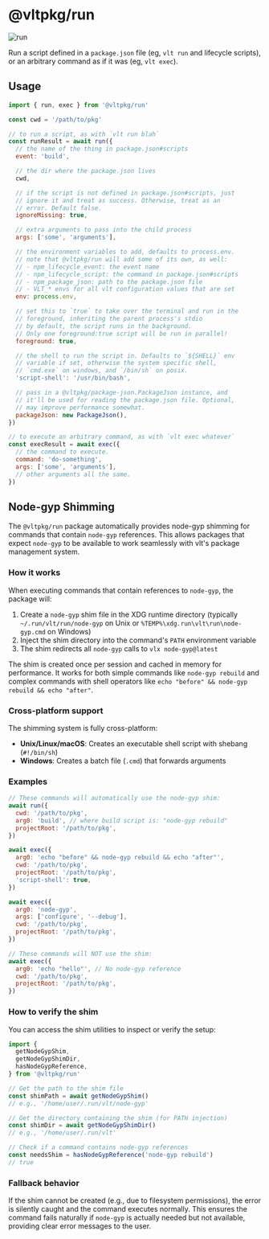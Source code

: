 # @vltpkg/run

![run](https://github.com/user-attachments/assets/7546e081-c35c-44ac-a4bc-05caf88b7a2b)

Run a script defined in a `package.json` file (eg, `vlt run` and
lifecycle scripts), or an arbitrary command as if it was (eg,
`vlt exec`).

## Usage

```js
import { run, exec } from '@vltpkg/run'

const cwd = '/path/to/pkg'

// to run a script, as with `vlt run blah`
const runResult = await run({
  // the name of the thing in package.json#scripts
  event: 'build',

  // the dir where the package.json lives
  cwd,

  // if the script is not defined in package.json#scripts, just
  // ignore it and treat as success. Otherwise, treat as an
  // error. Default false.
  ignoreMissing: true,

  // extra arguments to pass into the child process
  args: ['some', 'arguments'],

  // the environment variables to add, defaults to process.env.
  // note that @vltpkg/run will add some of its own, as well:
  // - npm_lifecycle_event: the event name
  // - npm_lifecycle_script: the command in package.json#scripts
  // - npm_package_json: path to the package.json file
  // - VLT_* envs for all vlt configuration values that are set
  env: process.env,

  // set this to `true` to take over the terminal and run in the
  // foreground, inheriting the parent process's stdio
  // by default, the script runs in the background.
  // Only one foreground:true script will be run in parallel!
  foreground: true,

  // the shell to run the script in. Defaults to `${SHELL}` env
  // variable if set, otherwise the system specific shell,
  // `cmd.exe` on windows, and `/bin/sh` on posix.
  'script-shell': '/usr/bin/bash',

  // pass in a @vltpkg/package-json.PackageJson instance, and
  // it'll be used for reading the package.json file. Optional,
  // may improve performance somewhat.
  packageJson: new PackageJson(),
})

// to execute an arbitrary command, as with `vlt exec whatever`
const execResult = await exec({
  // the command to execute.
  command: 'do-something',
  args: ['some', 'arguments'],
  // other arguments all the same.
})
```

## Node-gyp Shimming

The `@vltpkg/run` package automatically provides node-gyp shimming for
commands that contain `node-gyp` references. This allows packages that
expect `node-gyp` to be available to work seamlessly with vlt's
package management system.

### How it works

When executing commands that contain references to `node-gyp`, the
package will:

1. Create a `node-gyp` shim file in the XDG runtime directory
   (typically `~/.run/vlt/run/node-gyp` on Unix or
   `%TEMP%\xdg.run\vlt\run\node-gyp.cmd` on Windows)
2. Inject the shim directory into the command's `PATH` environment
   variable
3. The shim redirects all `node-gyp` calls to `vlx node-gyp@latest`

The shim is created once per session and cached in memory for
performance. It works for both simple commands like `node-gyp rebuild`
and complex commands with shell operators like
`echo "before" && node-gyp rebuild && echo "after"`.

### Cross-platform support

The shimming system is fully cross-platform:

- **Unix/Linux/macOS**: Creates an executable shell script with
  shebang (`#!/bin/sh`)
- **Windows**: Creates a batch file (`.cmd`) that forwards arguments

### Examples

```js
// These commands will automatically use the node-gyp shim:
await run({
  cwd: '/path/to/pkg',
  arg0: 'build', // where build script is: "node-gyp rebuild"
  projectRoot: '/path/to/pkg',
})

await exec({
  arg0: 'echo "before" && node-gyp rebuild && echo "after"',
  cwd: '/path/to/pkg',
  projectRoot: '/path/to/pkg',
  'script-shell': true,
})

await exec({
  arg0: 'node-gyp',
  args: ['configure', '--debug'],
  cwd: '/path/to/pkg',
  projectRoot: '/path/to/pkg',
})

// These commands will NOT use the shim:
await exec({
  arg0: 'echo "hello"', // No node-gyp reference
  cwd: '/path/to/pkg',
  projectRoot: '/path/to/pkg',
})
```

### How to verify the shim

You can access the shim utilities to inspect or verify the setup:

```js
import {
  getNodeGypShim,
  getNodeGypShimDir,
  hasNodeGypReference,
} from '@vltpkg/run'

// Get the path to the shim file
const shimPath = await getNodeGypShim()
// e.g., '/home/user/.run/vlt/node-gyp'

// Get the directory containing the shim (for PATH injection)
const shimDir = await getNodeGypShimDir()
// e.g., '/home/user/.run/vlt'

// Check if a command contains node-gyp references
const needsShim = hasNodeGypReference('node-gyp rebuild')
// true
```

### Fallback behavior

If the shim cannot be created (e.g., due to filesystem permissions),
the error is silently caught and the command executes normally. This
ensures the command fails naturally if `node-gyp` is actually needed
but not available, providing clear error messages to the user.
